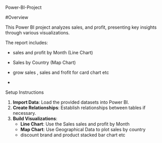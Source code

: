  Power-BI-Project

#Overview

This Power BI project analyzes  sales, and profit, presenting key insights through various visualizations.

The report includes:

- sales and profit by Month (Line Chart)
- Sales by Country (Map Chart)
- grow sales , sales and frofit for card chart etc

- 
Setup Instructions
1. **Import Data**: Load the provided datasets into Power BI.
2. **Create Relationships**: Establish relationships between tables if necessary.
3. **Build Visualizations**:
   - **Line Chart**: Use the Sales sales and profit by Month 
   - **Map Chart**: Use Geographical Data to plot sales by country
   - discount brand and product stacked bar chart etc
